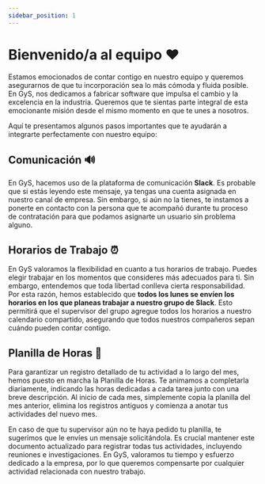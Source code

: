 ```yaml
---
sidebar_position: 1
---
```


# Bienvenido/a al equipo ❤️

Estamos emocionados de contar contigo en nuestro equipo y queremos asegurarnos de que tu incorporación sea lo más cómoda y fluida posible. En GyS, nos dedicamos a fabricar software que impulsa el cambio y la excelencia en la industria. Queremos que te sientas parte integral de esta emocionante misión desde el mismo momento en que te unes a nosotros.

Aquí te presentamos algunos pasos importantes que te ayudarán a integrarte perfectamente con nuestro equipo:

## Comunicación 🔊

En GyS, hacemos uso de la plataforma de comunicación **Slack**. Es probable que si estás leyendo este mensaje, ya tengas una cuenta asignada en nuestro canal de empresa. Sin embargo, si aún no la tienes, te instamos a ponerte en contacto con la persona que te acompañó durante tu proceso de contratación para que podamos asignarte un usuario sin problema alguno.

## Horarios de Trabajo ⏰

En GyS valoramos la flexibilidad en cuanto a tus horarios de trabajo. Puedes elegir trabajar en los momentos que consideres más adecuados para ti. Sin embargo, entendemos que toda libertad conlleva cierta responsabilidad. Por esta razón, hemos establecido que **todos los lunes se envíen los horarios en los que planeas trabajar a nuestro grupo de Slack**. Esto permitirá que el supervisor del grupo agregue todos los horarios a nuestro calendario compartido, asegurando que todos nuestros compañeros sepan cuándo pueden contar contigo.

## Planilla de Horas 📑

Para garantizar un registro detallado de tu actividad a lo largo del mes, hemos puesto en marcha la Planilla de Horas. Te animamos a completarla diariamente, indicando las horas dedicadas a cada tarea junto con una breve descripción. Al inicio de cada mes, simplemente copia la planilla del mes anterior, elimina los registros antiguos y comienza a anotar tus actividades del nuevo mes.

En caso de que tu supervisor aún no te haya pedido tu planilla, te sugerimos que le envíes un mensaje solicitándola. Es crucial mantener este documento actualizado para registrar todas tus actividades, incluyendo reuniones e investigaciones. En GyS, valoramos tu tiempo y esfuerzo dedicado a la empresa, por lo que queremos compensarte por cualquier actividad relacionada con nuestro trabajo.

